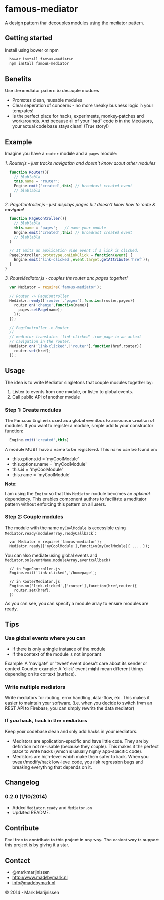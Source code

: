 famous-mediator
===============

A design pattern that decouples modules using the mediator pattern.

## Getting started

Install using bower or npm

```bash
  bower install famous-mediator
  npm install famous-mediator
```

## Benefits

Use the mediator pattern to decouple modules

* Promotes clean, reusable modules
* Clear seperation of concerns - no more sneaky business logic in your templates!
* Is the perfect place for hacks, experiments, monkey-patches and workarounds. And because all of your "bad" code is in the Mediators, your actual code base stays clean! (True story!)

## Example

Imagine you have a `router` module and a `pages` module:

*1. Router.js - just tracks navigation and doesn't know about other modules*
```javascript
  function Router(){
    // blablabla
    this.name = 'router';
    Engine.emit('created',this) // broadcast created event
    // blablabla
  }
```

*2. PageController.js - just displays pages but doesn't know how to route & navigate!*
```javascript
  function PageController(){
    // blablabla
    this.name = 'pages';   // name your module
    Engine.emit('created',this) // broadcast created event
    // blablabla
  }

  // It emits an application wide event if a link is clicked.
  PageController.prototype.onLinkClick = function(event) {
    Engine.emit('link-clicked',event.target.getAttribute('href'));
  }
}
```

*3. RouteMediator.js - couples the router and pages together!*
```javascript
  var Mediator = require('famous-mediator');

  // Router -> PageController
  Mediator.ready(['router','pages'],function(router,pages){
    router.on('change',function(name){
      pages.setPage(name);
    });
  });

  // PageController -> Router
  //
  // mediator translates 'link-clicked' from page to an actual
  // navigation in the router.
  Mediator.on('link-clicked',['router'],function(href,router){
    router.set(href);
  });
```

## Usage

The idea is to write Mediator singletons that couple modules together by:

1. Listen to events from one module, or listen to global events.
2. Call public API of another module

### Step 1: Create modules

The Famo.us Engine is used as a global eventbus to announce creation of modules. If you want to register a module, simple add to your constructor function:

```javascript
  Engine.emit('created',this)
````

A module MUST have a name to be registered. This name can be found on:

- this.options.id = 'myCoolModule'
- this.options.name = 'myCoolModule'
- this.id = 'myCoolModule'
- this.name = 'myCoolModule'

**Note:**

I am using the `Engine` so that this `Mediator` module becomes an *optional* dependency. This enables component authors to facilitate a meditator pattern without enforcing this pattern on all users.

### Step 2: Couple modules

The module with the name `myCoolModule` is accessible using `Mediator.ready(moduleArray,readyCallback)`:

```
  var Mediator = require('famous-mediator');
  Mediator.ready(['myCoolModule'],function(myCoolModule){ .... });
```

You can also mediate using global events and `Mediator.on(eventName,moduleArray,eventcallback)`

```
  // in PageController.js
  Engine.emit('link-clicked','/homepage');

  // in RouterMediator.js
  Engine.on('link-clicked',['router'],function(href,router){
    router.set(href);
  })
```

As you can see, you can specify a module array to ensure modules are ready.

## Tips

### Use global events where you can

* If there is only a single instance of the module
* If the context of the module is not important

Example: A 'navigate' or 'tweet' event doesn't care about its sender or context
Counter example: A 'click' event might mean different things depending on its context (surface).

### Write multiple mediators

Write mediators for routing, error handling, data-flow, etc. This makes it easier to maintain your software. (i.e. when you decide to switch from an REST API to Firebase, you can simply rewrite the data mediator)

### If you hack, hack in the mediators

Keep your codebase clean and only add hacks in your mediators.

* Mediators are application-specific and have little code. They are by definition not re-usable (because they couple). This makes it the perfect place to write hacks (which is usually highly app-specific code).
* Mediators are high-level which make them safer to hack. When you tweak/modify/hack low-level code, you risk regression bugs and breaking everything that depends on it.


## Changelog

### 0.2.0 (1/10/2014)

* Added `Mediator.ready` and `Mediator.on`
* Updated README.

## Contribute

Feel free to contribute to this project in any way. The easiest way to support this project is by giving it a star.

## Contact
-   @markmarijnissen
-   http://www.madebymark.nl
-   info@madebymark.nl

© 2014 - Mark Marijnissen